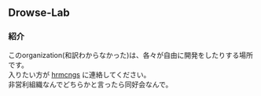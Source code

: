 ## Drowse-Lab
### 紹介
このorganization(和訳わからなかった)は、各々が自由に開発をしたりする場所です。  
入りたい方が [hrmcngs](https://github.com/hrmcngs) に連絡してください。  
非営利組織なんでどちらかと言ったら同好会なんで。  


<!--

**Here are some ideas to get you started:**

🙋‍♀️ A short introduction - what is your organization all about?
🌈 Contribution guidelines - how can the community get involved?
👩‍💻 Useful resources - where can the community find your docs? Is there anything else the community should know?
🍿 Fun facts - what does your team eat for breakfast?
🧙 Remember, you can do mighty things with the power of [Markdown](https://docs.github.com/github/writing-on-github/getting-started-with-writing-and-formatting-on-github/basic-writing-and-formatting-syntax)
-->
